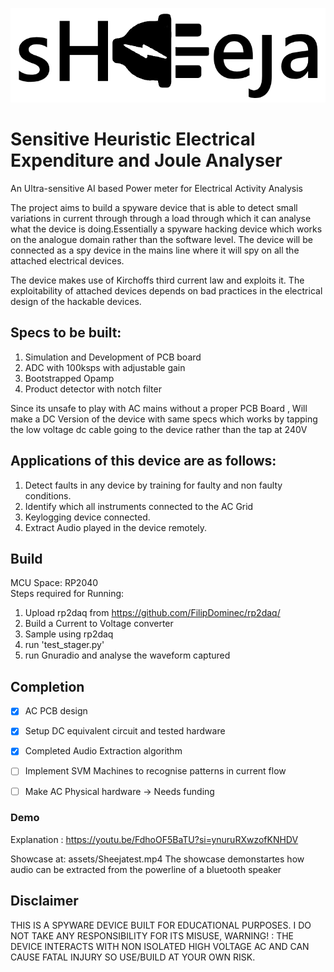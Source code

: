 ![Alt text](assets/logo.png?raw=true "logo")
# Sensitive Heuristic Electrical Expenditure and Joule Analyser
An Ultra-sensitive AI based Power meter for Electrical Activity Analysis

The project aims to build a spyware device that is able to detect small variations in current through through a load through which it can analyse what the device is doing.Essentially a spyware hacking device which works on the analogue domain rather than the software level. The device will be connected as a spy device in the mains line where it will spy on all the attached electrical devices.

The device makes use of Kirchoffs third current law and exploits it. The exploitability of attached devices depends on bad practices in the electrical design of the hackable devices.


## Specs to be built:

1. Simulation and Development of PCB board
2. ADC with 100ksps with adjustable gain 
3. Bootstrapped Opamp 
4. Product detector with notch filter

Since its unsafe to play with AC mains without a proper PCB Board , Will make a DC Version of the device with same specs which works by tapping the low voltage dc cable going to the device rather than the tap at 240V

## Applications of this device are as follows:

1. Detect faults in any device by training for faulty and non faulty conditions.
2. Identify which all instruments connected to the AC Grid
3. Keylogging device connected.
4. Extract Audio played in the device remotely.

## Build

MCU Space: RP2040  \
Steps required for Running:
1. Upload rp2daq from https://github.com/FilipDominec/rp2daq/
2. Build a Current to Voltage converter
3. Sample using rp2daq
4. run 'test_stager.py'
5. run Gnuradio and analyse the waveform captured

## Completion

- [x] AC PCB design
- [x] Setup DC equivalent circuit and tested hardware 
- [x] Completed Audio Extraction algorithm
- [ ] Implement SVM Machines to recognise patterns in current flow
- [ ] Make AC Physical hardware -> Needs funding


### Demo
Explanation : https://youtu.be/FdhoOF5BaTU?si=ynuruRXwzofKNHDV

Showcase at: assets/Sheejatest.mp4
The showcase demonstartes how audio can be extracted from the powerline of a bluetooth speaker 

## Disclaimer

THIS IS A SPYWARE DEVICE BUILT FOR EDUCATIONAL PURPOSES. I DO NOT TAKE ANY RESPONSIBILITY FOR ITS MISUSE, WARNING! : THE DEVICE INTERACTS WITH NON ISOLATED HIGH VOLTAGE AC AND CAN CAUSE FATAL INJURY SO USE/BUILD AT YOUR OWN RISK.

